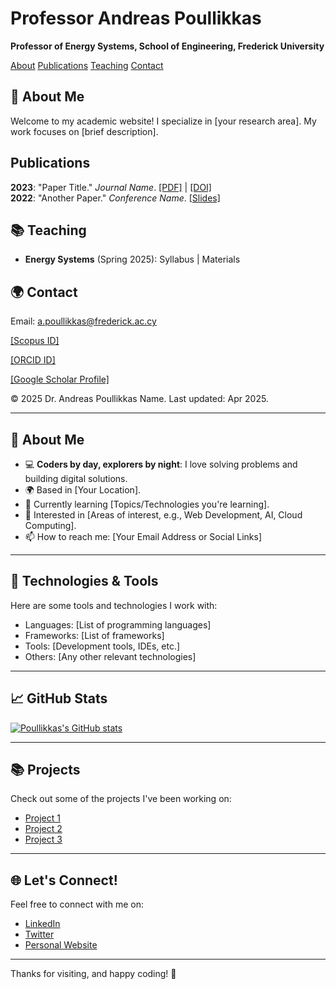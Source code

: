 # Professor Andreas Poullikkas

**Professor of Energy Systems, School of Engineering, Frederick University**

 <nav>
        <a href="#about">About</a>
        <a href="#publications">Publications</a>
        <a href="#teaching">Teaching</a>
        <a href="#contact">Contact</a>
    </nav>
    <section id="about">
        <h2> 🌟 About Me</h2>
        <p>Welcome to my academic website! I specialize in [your research area]. My work focuses on [brief description].</p>
    </section>
    <section id="publications">
        <h2>Publications</h2>
        <div class="pub-item">
            <strong>2023</strong>: "Paper Title." <em>Journal Name</em>. <a href="#">[PDF]</a> | <a href="#">[DOI]</a>
        </div>
        <div class="pub-item">
            <strong>2022</strong>: "Another Paper." <em>Conference Name</em>. <a href="#">[Slides]</a>
        </div>
    </section>
    <section id="teaching">
        <h2> 📚 Teaching</h2>
        <ul>
            <li><strong>Energy Systems</strong> (Spring 2025): Syllabus | Materials</li>
        </ul>
    </section>
    <section id="contact">
        <h2> 🌍 Contact</h2>
      <p>Email: <a href="mailto:a.poullikkas@frederick.ac.cy">a.poullikkas@frederick.ac.cy</a></p>
      <p><a href="https://www.scopus.com/authid/detail.uri?authorId=6701780696">[Scopus ID]</a></p>
      <p><a href="https://orcid.org/0000-0003-3703-4901">[ORCID ID]</a></p>
      <p><a href="https://scholar.google.com/citations?sortby=pubdate&hl=en&user=GUmHMNkAAAAJ&view_op=list_works">[Google Scholar Profile]</a></p>
    </section>
    <footer>
        &copy; 2025 Dr. Andreas Poullikkas Name. Last updated: Apr 2025.
    </footer>
</body>
</html>

---

## 🌟 About Me
- 💻 **Coders by day, explorers by night**: I love solving problems and building digital solutions.
- 🌍 Based in [Your Location].
- 🌱 Currently learning [Topics/Technologies you're learning].
- 🎯 Interested in [Areas of interest, e.g., Web Development, AI, Cloud Computing].
- 📫 How to reach me: [Your Email Address or Social Links]

---

## 🔧 Technologies & Tools
Here are some tools and technologies I work with:
- Languages: [List of programming languages]
- Frameworks: [List of frameworks]
- Tools: [Development tools, IDEs, etc.]
- Others: [Any other relevant technologies]

---

## 📈 GitHub Stats
[![Poullikkas's GitHub stats](https://github-readme-stats.vercel.app/api?username=poullikkas&show_icons=true&theme=radical)](https://github.com/anuraghazra/github-readme-stats)

---

## 📚 Projects
Check out some of the projects I've been working on:
- [Project 1](#)
- [Project 2](#)
- [Project 3](#)

---

## 🌐 Let's Connect!
Feel free to connect with me on:
- [LinkedIn](https://www.scopus.com/authid/detail.uri?authorId=6701780696)
- [Twitter](#)
- [Personal Website](#)

---

Thanks for visiting, and happy coding! 🚀
